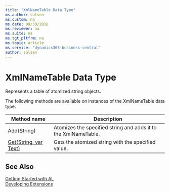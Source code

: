 ```yaml
---
title: "XmlNameTable Data Type"
ms.author: solsen
ms.custom: na
ms.date: 09/30/2018
ms.reviewer: na
ms.suite: na
ms.tgt_pltfrm: na
ms.topic: article
ms.service: "dynamics365-business-central"
author: solsen
---
```

[//]: # (START>DO_NOT_EDIT)
[//]: # (IMPORTANT:Do not edit any of the content between here and the END>DO_NOT_EDIT.)
[//]: # (Any modifications should be made in the .resx files in the ModernDev repo.)
# XmlNameTable Data Type
Represents a table of atomized string objects.


The following methods are available on instances of the XmlNameTable data type.

|Method name|Description|
|-----------|-----------|
|[Add(String)](xmlnametable-add-method.md)|Atomizes the specified string and adds it to the XmlNameTable.|
|[Get(String, var Text)](xmlnametable-get-method.md)|Gets the atomized string with the specified value.|

[//]: # (IMPORTANT: END>DO_NOT_EDIT)
## See Also
[Getting Started with AL](../devenv-get-started.md)  
[Developing Extensions](../devenv-dev-overview.md)  